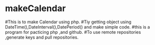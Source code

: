 # makeCalendar
#This is to make Calendar using php.
#Tiy getting object using DateTime(),DateInterval(),DatePeriod() and make simple code.
#this is a program for pacticing php ,and github.
#To use remote repositories ,generate keys and pull repositories.
